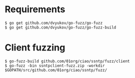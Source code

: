 # Requirements

```
$ go get github.com/dvyukov/go-fuzz/go-fuzz
$ go get github.com/dvyukov/go-fuzz/go-fuzz-build
```

# Client fuzzing

```
$ go-fuzz-build github.com/01org/ciao/ssntp/fuzz/client
$ go-fuzz -bin ssntpclient-fuzz.zip -workdir $GOPATH/src/github.com/01org/ciao/ssntp/fuzz/
```